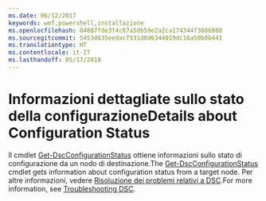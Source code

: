 ```yaml
---
ms.date: 06/12/2017
keywords: wmf,powershell,installazione
ms.openlocfilehash: 04087fde3f4c87a5db59e2a2ca174344f3886988
ms.sourcegitcommit: 54534635eedacf531d8d6344019dc16a50b8b441
ms.translationtype: HT
ms.contentlocale: it-IT
ms.lasthandoff: 05/17/2018
---
```

# <a name="details-about-configuration-status"></a><span data-ttu-id="64873-102">Informazioni dettagliate sullo stato della configurazione</span><span class="sxs-lookup"><span data-stu-id="64873-102">Details about Configuration Status</span></span>

<span data-ttu-id="64873-103">Il cmdlet [Get-DscConfigurationStatus](https://technet.microsoft.com/library/mt517868.aspx) ottiene informazioni sullo stato di configurazione da un nodo di destinazione.</span><span class="sxs-lookup"><span data-stu-id="64873-103">The [Get-DscConfigurationStatus](https://technet.microsoft.com/library/mt517868.aspx) cmdlet gets information about configuration status from a target node.</span></span>
<span data-ttu-id="64873-104">Per altre informazioni, vedere [Risoluzione dei problemi relativi a DSC](https://msdn.microsoft.com/powershell/dsc/troubleshooting).</span><span class="sxs-lookup"><span data-stu-id="64873-104">For more information, see [Troubleshooting DSC](https://msdn.microsoft.com/powershell/dsc/troubleshooting).</span></span>
